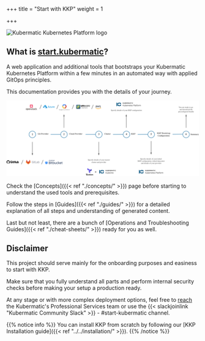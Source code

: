 +++
title = "Start with KKP"
weight = 1

+++

![Kubermatic Kubernetes Platform logo](/img/KubermaticKubernetesPlatform-logo.jpg)

## What is [start.kubermatic](https://start.kubermatic.com)?

A web application and additional tools that bootstraps your Kubermatic Kubernetes Platform within a few minutes in an automated way with applied GitOps principles.

This documentation provides you with the details of your journey.

![High-level Flow](flow.png?width=700px&classes=shadow,border "High-level Flow")

Check the [Concepts]({{< ref "./concepts/" >}}) page before starting to understand the used tools and prerequisites.

Follow the steps in [Guides]({{< ref "./guides/" >}}) for a detailed explanation of all steps and understanding of generated content.

Last but not least, there are a bunch of [Operations and Troubleshooting Guides]({{< ref "./cheat-sheets/" >}}) ready for you as well.

## Disclaimer
This project should serve mainly for the onboarding purposes and easiness to start with KKP.

Make sure that you fully understand all parts and perform internal security checks before making your setup a production ready.

At any stage or with more complex deployment options, feel free to [reach](https://www.kubermatic.com/contact-us/) the Kubermatic's Professional Services team
or use the {{< slackjoinlink "Kubermatic Community Slack" >}} - #start-kubermatic channel.

{{% notice info %}}
You can install KKP from scratch by following our
[KKP Installation guide]({{< ref "../../installation/" >}}).
{{% /notice %}}
